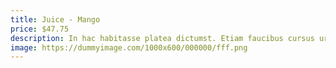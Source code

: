 ```yaml
---
title: Juice - Mango
price: $47.75
description: In hac habitasse platea dictumst. Etiam faucibus cursus urna. Ut tellus.
image: https://dummyimage.com/1000x600/000000/fff.png
---
```

